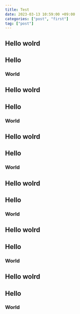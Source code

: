 ```yaml
---
title: Test
date: 2023-03-13 10:59:00 +09:00
categories: ["post", "first"]
tag: ["post"]
---
```

## Hello wolrd

## Hello

### World

## Hello wolrd

## Hello

### World

## Hello wolrd

## Hello

### World

## Hello wolrd

## Hello

### World

## Hello wolrd

## Hello

### World

## Hello wolrd

## Hello

### World
